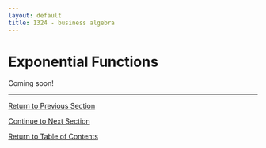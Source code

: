 ```yaml
---
layout: default
title: 1324 - business algebra
---
```


Exponential Functions
===

Coming soon!

---

[Return to Previous Section](1-5-rational-functions.html)

[Continue to Next Section](2-2-logarithmic-functions.html)

[Return to Table of Contents](index.html)
